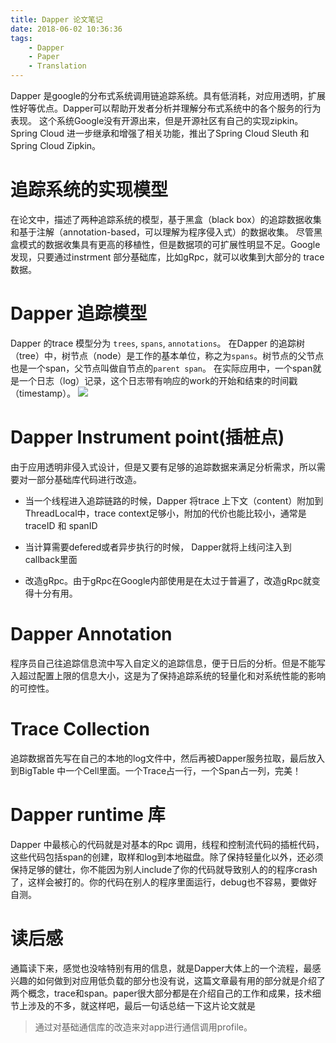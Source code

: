 ```yaml
---
title: Dapper 论文笔记
date: 2018-06-02 10:36:36
tags:
	- Dapper
	- Paper
	- Translation
---
```


Dapper 是google的分布式系统调用链追踪系统。具有低消耗，对应用透明，扩展性好等优点。Dapper可以帮助开发者分析并理解分布式系统中的各个服务的行为表现。
这个系统Google没有开源出来，但是开源社区有自己的实现zipkin。Spring Cloud 进一步继承和增强了相关功能，推出了Spring Cloud Sleuth 和 Spring Cloud Zipkin。

# 追踪系统的实现模型
在论文中，描述了两种追踪系统的模型，基于黑盒（black box）的追踪数据收集和基于注解（annotation-based，可以理解为程序侵入式）的数据收集。
尽管黑盒模式的数据收集具有更高的移植性，但是数据项的可扩展性明显不足。Google发现，只要通过instrment 部分基础库，比如gRpc，就可以收集到大部分的
trace数据。

# Dapper 追踪模型
Dapper 的trace 模型分为 `trees`, `spans`, `annotations`。
在Dapper 的追踪树（tree）中，树节点（node）是工作的基本单位，称之为`spans`。树节点的父节点也是一个span，父节点叫做自节点的`parent span`。
在实际应用中，一个span就是一个日志（log）记录，这个日志带有响应的work的开始和结束的时间戳（timestamp）。
![](/images/dapperspan.png)

# Dapper Instrument point(插桩点)
由于应用透明非侵入式设计，但是又要有足够的追踪数据来满足分析需求，所以需要对一部分基础库代码进行改造。
- 当一个线程进入追踪链路的时候，Dapper 将trace 上下文（content）附加到ThreadLocal中，trace context足够小，附加的代价也能比较小，通常是
traceID 和 spanID

- 当计算需要defered或者异步执行的时候， Dapper就将上线问注入到callback里面

- 改造gRpc。由于gRpc在Google内部使用是在太过于普遍了，改造gRpc就变得十分有用。

# Dapper Annotation
程序员自己往追踪信息流中写入自定义的追踪信息，便于日后的分析。但是不能写入超过配置上限的信息大小，这是为了保持追踪系统的轻量化和对系统性能的影响的可控性。

# Trace Collection
追踪数据首先写在自己的本地的log文件中，然后再被Dapper服务拉取，最后放入到BigTable 中一个Cell里面。一个Trace占一行，一个Span占一列，完美！

# Dapper runtime 库
Dapper 中最核心的代码就是对基本的Rpc 调用，线程和控制流代码的插桩代码，这些代码包括span的创建，取样和log到本地磁盘。除了保持轻量化以外，还必须保持足够的健壮，你不能因为别人include了你的代码就导致别人的的程序crash了，这样会被打的。你的代码在别人的程序里面运行，debug也不容易，要做好自测。


# 读后感
通篇读下来，感觉也没啥特别有用的信息，就是Dapper大体上的一个流程，最感兴趣的如何做到对应用低负载的部分也没有说，这篇文章最有用的部分就是介绍了两个概念，trace和span。paper很大部分都是在介绍自己的工作和成果，技术细节上涉及的不多，就这样吧，最后一句话总结一下这片论文就是
> 通过对基础通信库的改造来对app进行通信调用profile。
